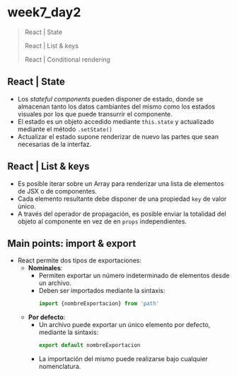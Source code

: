 # week7_day2

> React | State
>
> React | List & keys
> 
> React | Conditional rendering

## React | State
- Los *stateful components* pueden disponer de estado, donde se almacenan tanto los datos cambiantes del mismo como los estados visuales por los que puede transurrir el componente.
- El estado es un objeto accedido mediante `this.state` y actualizado mediante el método `.setState()`
- Actualizar el estado supone renderizar de nuevo las partes que sean necesarias de la interfaz.

## React | List & keys
- Es posible iterar sobre un Array para renderizar una lista de elementos de JSX o de componentes.
- Cada elemento resultante debe disponer de una propiedad `key` de valor ùnico.
- A través del operador de propagación, es posible enviar la totalidad del objeto al componente en vez de en `props` independientes.

## Main points: import & export
- React permite dos tipos de exportaciones:
  - **Nominales**:
    - Permiten exportar un número indeterminado de elementos desde un archivo.
    - Deben ser importados mediante la sintaxis:
      ````javascript
      import {nombreExportacion} from 'path'
      ````
  - **Por defecto**:
    - Un archivo puede exportar un único elemento por defecto, mediante la sintaxis:
      ````javascript
      export default nombreExportacion
      ````
    - La importación del mismo puede realizarse bajo cualquier nomenclatura.
